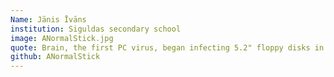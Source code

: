 ```yaml
---
Name: Jānis Īvāns
institution: Siguldas secondary school
image: ANormalStick.jpg
quote: Brain, the first PC virus, began infecting 5.2" floppy disks in 1986.
github: ANormalStick
---
```

